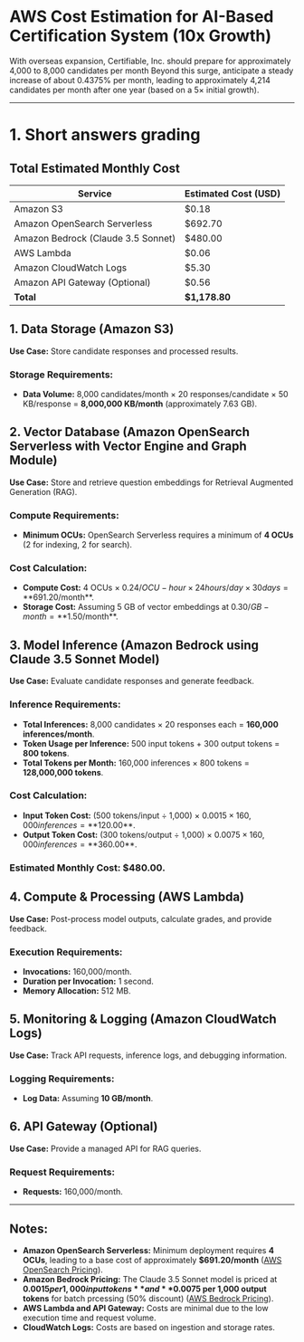 # AWS Cost Estimation for AI-Based Certification System (10x Growth)

With overseas expansion, Certifiable, Inc. should prepare for approximately 4,000 to 8,000 candidates per month
Beyond this surge, anticipate a steady increase of about 0.4375% per month, leading to approximately 4,214 candidates per month after one year (based on a 5× initial growth).

---
# 1. Short answers grading

## Total Estimated Monthly Cost

| **Service**                           | **Estimated Cost (USD)** |
|---------------------------------------|-------------------------|
| Amazon S3                             | $0.18                   |
| Amazon OpenSearch Serverless          | $692.70                 |
| Amazon Bedrock (Claude 3.5 Sonnet)    | $480.00                 |
| AWS Lambda                            | $0.06                   |
| Amazon CloudWatch Logs                | $5.30                   |
| Amazon API Gateway (Optional)         | $0.56                   |
| **Total**                             | **$1,178.80**           |


## 1. Data Storage (Amazon S3)
**Use Case:** Store candidate responses and processed results.

### Storage Requirements:
- **Data Volume:** 8,000 candidates/month × 20 responses/candidate × 50 KB/response = **8,000,000 KB/month** (approximately 7.63 GB).

## 2. Vector Database (Amazon OpenSearch Serverless with Vector Engine and Graph Module)
**Use Case:** Store and retrieve question embeddings for Retrieval Augmented Generation (RAG).

### Compute Requirements:
- **Minimum OCUs:** OpenSearch Serverless requires a minimum of **4 OCUs** (2 for indexing, 2 for search).

### Cost Calculation:
- **Compute Cost:** 4 OCUs × $0.24/OCU-hour × 24 hours/day × 30 days = **$691.20/month**.
- **Storage Cost:** Assuming 5 GB of vector embeddings at $0.30/GB-month = **$1.50/month**.

## 3. Model Inference (Amazon Bedrock using Claude 3.5 Sonnet Model)
**Use Case:** Evaluate candidate responses and generate feedback.

### Inference Requirements:
- **Total Inferences:** 8,000 candidates × 20 responses each = **160,000 inferences/month**.
- **Token Usage per Inference:** 500 input tokens + 300 output tokens = **800 tokens**.
- **Total Tokens per Month:** 160,000 inferences × 800 tokens = **128,000,000 tokens**.

### Cost Calculation:
- **Input Token Cost:** (500 tokens/input ÷ 1,000) × $0.0015 × 160,000 inferences = **$120.00**.
- **Output Token Cost:** (300 tokens/output ÷ 1,000) × $0.0075 × 160,000 inferences = **$360.00**.

### **Estimated Monthly Cost:** **$480.00**.

## 4. Compute & Processing (AWS Lambda)
**Use Case:** Post-process model outputs, calculate grades, and provide feedback.

### Execution Requirements:
- **Invocations:** 160,000/month.
- **Duration per Invocation:** 1 second.
- **Memory Allocation:** 512 MB.

## 5. Monitoring & Logging (Amazon CloudWatch Logs)
**Use Case:** Track API requests, inference logs, and debugging information.

### Logging Requirements:
- **Log Data:** Assuming **10 GB/month**.

## 6. API Gateway (Optional)
**Use Case:** Provide a managed API for RAG queries.

### Request Requirements:
- **Requests:** 160,000/month.

---

## Notes:
- **Amazon OpenSearch Serverless:** Minimum deployment requires **4 OCUs**, leading to a base cost of approximately **$691.20/month** ([AWS OpenSearch Pricing](https://aws.amazon.com/opensearch-service/pricing/)).
- **Amazon Bedrock Pricing:** The Claude 3.5 Sonnet model is priced at **$0.0015 per 1,000 input tokens** and **$0.0075 per 1,000 output tokens** for batch prcessing (50% discount) ([AWS Bedrock Pricing](https://aws.amazon.com/bedrock/pricing/)).
- **AWS Lambda and API Gateway:** Costs are minimal due to the low execution time and request volume.
- **CloudWatch Logs:** Costs are based on ingestion and storage rates.
